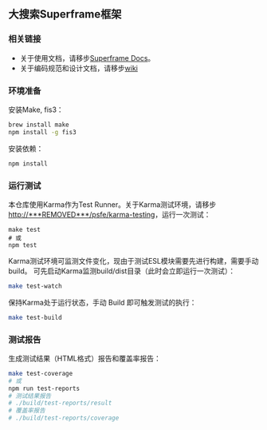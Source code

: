 ## 大搜索Superframe框架

### 相关链接

* 关于使用文档，请移步[Superframe Docs][doc]。
* 关于编码规范和设计文档，请移步[wiki][wiki]

### 环境准备

安装Make, fis3：

```bash
brew install make
npm install -g fis3
```

安装依赖：

```bash
npm install
```

### 运行测试

本仓库使用Karma作为Test Runner。关于Karma测试环境，请移步<http://***REMOVED***/psfe/karma-testing>，运行一次测试：

```make
make test
# 或
npm test
```

Karma测试环境可监测文件变化，现由于测试ESL模块需要先进行构建，需要手动build。
可先启动Karma监测build/dist目录（此时会立即运行一次测试）：

```bash
make test-watch
```

保持Karma处于运行状态，手动 Build 即可触发测试的执行：
 
```bash
make test-build
```

### 测试报告

生成测试结果（HTML格式）报告和覆盖率报告：

```bash
make test-coverage
# 或
npm run test-reports
# 测试结果报告
# ./build/test-reports/result
# 覆盖率报告
# ./build/test-reports/coverage
```

[doc]: http://superframe.baidu.com/
[wiki]: http://***REMOVED***/psfe/superframe/wikis/home

